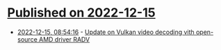 # [Published on 2022-12-15](index.md)

* [2022-12-15, 08:54:16](https://news.ycombinator.com/item?id=33996897) - [Update on Vulkan video decoding vith open-source AMD driver RADV](https://airlied.blogspot.com/2022/12/vulkan-video-decoding-radv-status.html)

